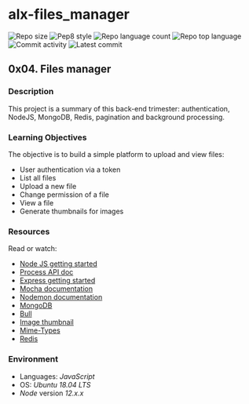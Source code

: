 # alx-files_manager

![Repo size](https://img.shields.io/github/repo-size/FourtyThree43/alx-files_manager)
![Pep8 style](https://img.shields.io/badge/PEP8-style%20guide-red?style=round-square)
![Repo language count](https://img.shields.io/github/languages/count/FourtyThree43/alx-files_manager?style=round-square)
![Repo top language](https://img.shields.io/github/languages/top/FourtyThree43/alx-files_manager?style=round-square)
![Commit activity](https://img.shields.io/github/commit-activity/m/FourtyThree43/alx-files_manager?style=round-square)
![Latest commit](https://img.shields.io/github/last-commit/FourtyThree43/alx-files_manager?style=round-square)


## 0x04. Files manager

### Description

This project is a summary of this back-end trimester: authentication, NodeJS, MongoDB, Redis, pagination and background processing.

### Learning Objectives

The objective is to build a simple platform to upload and view files:

- User authentication via a token
- List all files
- Upload a new file
- Change permission of a file
- View a file
- Generate thumbnails for images

### Resources

Read or watch:

- [Node JS getting started](https://nodejs.org/en/docs/guides/getting-started-guide/)
- [Process API doc](https://nodejs.org/api/process.html)
- [Express getting started](https://expressjs.com/en/starter/installing.html)
- [Mocha documentation](https://mochajs.org/)
- [Nodemon documentation](https://github.com/remy/nodemon#nodemon)
- [MongoDB](https://docs.mongodb.com/manual/introduction/)
- [Bull](https://github.com/OptimalBits/bull)
- [Image thumbnail](https://www.npmjs.com/package/image-thumbnail)
- [Mime-Types](https://www.npmjs.com/package/mime-types)
- [Redis](https://redis.io/)


### Environment

* Languages: *JavaScript*
* OS: *Ubuntu 18.04 LTS*
* *Node* version *12.x.x*

